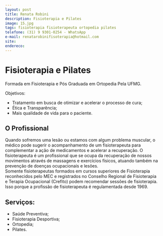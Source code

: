 ```yaml
---
layout: post
title: Renata Robini
description: Fisioterapia e Pilates
image: 15.jpg
tags: fisioterapia fisioterapeuta ortopedia pilates
telefone: (31) 9 9301-0254 - WhatsApp
e-mail: renatarobinifisoterapia@hotmail.com
site: 
endereco:
---
```


# Fisioterapia e Pilates

Formada em Fisioterapia e Pós Graduada em Ortopedia Pela UFMG.  

Objetivos:

* Tratamento em busca de otimizar e acelerar o processo de cura;
* Ética e Transparência;
* Mais qualidade de vida para o paciente.

## O Profissional
Quando sofremos uma lesão ou estamos com algum problema muscular, o médico pode sugerir o acompanhamento de 
um fisioterapeuta para complementar a ação de medicamentos e acelerar a recuperação. 
O fisioterapeuta é um profissional que se ocupa da recuperação de nossos movimentos através de massagens e exercícios físicos, 
atuando também na prevenção de doenças ocupacionais e lesões.  
Somente fisioterapeutas formados em cursos superiores de Fisioterapia reconhecidos pelo MEC e registrados no Conselho Regional 
de Fisioterapia e Terapia Ocupacional (Crefito) podem recomendar sessões de fisioterapia. 
Isso porque a profissão de fisioterapeuta é regulamentada desde 1969.

## Serviços:
* Saúde Preventiva;
* Fisioterapia Desportiva;
* Ortopedia;
* Pilates.

